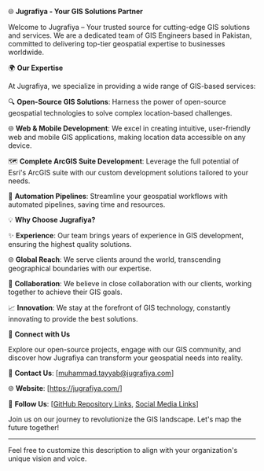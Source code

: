 🌐 **Jugrafiya - Your GIS Solutions Partner**

Welcome to Jugrafiya – Your trusted source for cutting-edge GIS solutions and services. We are a dedicated team of GIS Engineers based in Pakistan, committed to delivering top-tier geospatial expertise to businesses worldwide.

🌍 **Our Expertise**

At Jugrafiya, we specialize in providing a wide range of GIS-based services:

🔍 **Open-Source GIS Solutions**: Harness the power of open-source geospatial technologies to solve complex location-based challenges.

🌐 **Web & Mobile Development**: We excel in creating intuitive, user-friendly web and mobile GIS applications, making location data accessible on any device.

🗺️ **Complete ArcGIS Suite Development**: Leverage the full potential of Esri's ArcGIS suite with our custom development solutions tailored to your needs.

🤖 **Automation Pipelines**: Streamline your geospatial workflows with automated pipelines, saving time and resources.

💡 **Why Choose Jugrafiya?**

✨ **Experience**: Our team brings years of experience in GIS development, ensuring the highest quality solutions.

🌐 **Global Reach**: We serve clients around the world, transcending geographical boundaries with our expertise.

🤝 **Collaboration**: We believe in close collaboration with our clients, working together to achieve their GIS goals.

📈 **Innovation**: We stay at the forefront of GIS technology, constantly innovating to provide the best solutions.

🔗 **Connect with Us**

Explore our open-source projects, engage with our GIS community, and discover how Jugrafiya can transform your geospatial needs into reality.

📧 **Contact Us**: [muhammad.tayyab@jugrafiya.com]

🌐 **Website**: [https://jugrafiya.com/]

📢 **Follow Us**: [[GitHub Repository Links](https://github.com/jugrafiya), [Social Media Links](https://www.linkedin.com/company/jugrafiya)]

Join us on our journey to revolutionize the GIS landscape. Let's map the future together!

---

Feel free to customize this description to align with your organization's unique vision and voice.
